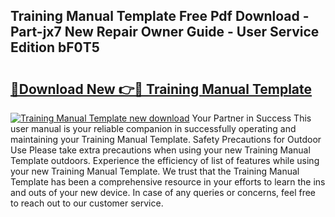 ## Training Manual Template Free Pdf Download - Part-jx7 New Repair Owner Guide - User Service Edition bF0T5

# <h2><a href="http://bc40815.oget.top/?id=Training+Manual+Template">🔗Download New 👉🔴 Training Manual Template</a></h2>

[![Training Manual Template new download](https://i.imgur.com/5g1atiW.png)](http://bc40815.oget.top/?id=Training+Manual+Template)
Your Partner in Success This user manual is your reliable companion in successfully operating and maintaining your Training Manual Template. Safety Precautions for Outdoor Use Please take extra precautions when using your new Training Manual Template outdoors. Experience the efficiency of list of features while using your new Training Manual Template. We trust that the Training Manual Template has been a comprehensive resource in your efforts to learn the ins and outs of your new device. In case of any queries or concerns, feel free to reach out to our customer service.
